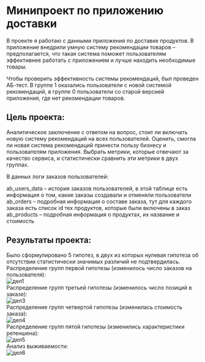 # Минипроект по приложению доставки
В проекте я работаю с данными приложения по доставке продуктов. В приложение внедрили умную систему рекомендации товаров – предполагается, что такая система поможет пользователям эффективнее работать с приложением и лучше находить необходимые товары.

Чтобы проверить эффективность системы рекомендаций, был проведен АБ-тест. В группе 1 оказались пользователи с новой системой рекомендаций, в группе 0 пользователи со старой версией приложения, где нет рекомендации товаров.

## Цель проекта:
Аналитическое заключение с ответом на вопрос, стоит ли включать новую систему рекомендаций на всех пользователей. Оценить, смогла ли новая система рекомендаций принести пользу бизнесу и пользователям приложения. Выбрать метрики, которые отвечают за качество сервиса, и статистически сравнить эти метрики в двух группах.

В данных логи заказов пользователей:

ab_users_data – история заказов пользователей, в этой таблице есть информация о том, какие заказы создавали и отменяли пользователи \
ab_orders – подробная информация о составе заказа, тут для каждого заказа есть список id тех продуктов, которые были включены в заказ \
ab_products – подробная информация о продуктах, их название и стоимость 

## Результаты проекта:
Было сформулировано 5 гипотез, в двух из которых нулевая гипотеза об отсутствии статистически значимых различий не подтвердилась. \
Распределение групп первой гипотезы (изменилось число заказов на пользователя): \
![дел1](https://github.com/belladzhu/statistic/assets/101130608/4b5ed0b8-90f3-49af-bd7a-e18049066e07) \
Распределение групп третьей гипотезы (изменилось число позиций в заказе): \
![дел3](https://github.com/belladzhu/statistic/assets/101130608/b01e20c6-7abd-4699-80ea-5b254fca6d26) \
Распределение групп четвертой гипотезы (изменилась стоимость заказа): \
![дел4](https://github.com/belladzhu/statistic/assets/101130608/225b7f44-311f-44a8-8aa5-300c2e497459) \
Распределение групп пятой гипотезы (изменились характеристики ретеншена): \
![дел5](https://github.com/belladzhu/statistic/assets/101130608/d4cac00b-a731-467e-bfd4-00b8e02e485b) \
Анализ выживаемости:  \
![дел6](https://github.com/belladzhu/statistic/assets/101130608/8fb45a13-eb55-47b1-b9d7-e712a9bd6d37)



